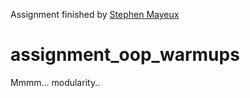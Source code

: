 Assignment finished by [Stephen Mayeux](http://stephenmayeux.com)

# assignment_oop_warmups
Mmmm... modularity..
